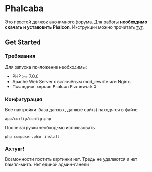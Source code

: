 Phalcaba
==========
Это простой движок анонимного форума.
Для работы **необходимо скачать и установить Phalcon**. Инструкции можно прочитать [тут](http://phalconphp.com/en/download).

Get Started
-----------

### Требования

Для запуска приложения необходимы:

* PHP >= 7.0.0
* Apache Web Server с включёным mod_rewrite или Nginx.
* Последняя версия Phalcon Framework 3

### Конфигурация

Все настройки (база данных, данные сайта) находятся в файле.

    app/config/config.php

После загрузки необходимо использовать:

    php composer.phar install

### Ахтунг!

Возможности постить картинки нет.
Треды не удаляются и нет бамплимита.
Нет единой админ-панели